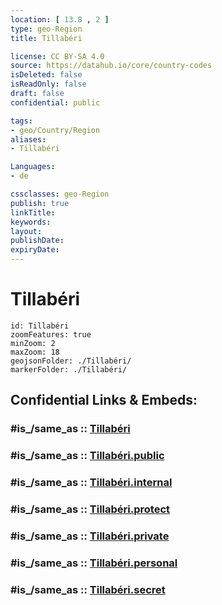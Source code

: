 ```yaml
---
location: [ 13.8 , 2 ] 
type: geo-Region
title: Tillabéri

license: CC BY-SA 4.0
source: https://datahub.io/core/country-codes
isDeleted: false
isReadOnly: false
draft: false
confidential: public

tags:
- geo/Country/Region
aliases:
- Tillabéri

Languages:
- de

cssclasses: geo-Region
publish: true
linkTitle: 
keywords: 
layout: 
publishDate: 
expiryDate: 
---
```


# Tillabéri

```leaflet
id: Tillabéri
zoomFeatures: true 
minZoom: 2 
maxZoom: 18
geojsonFolder: ./Tillabéri/
markerFolder: ./Tillabéri/
```


## Confidential Links & Embeds: 

### #is_/same_as :: [Tillabéri](/_Standards/Earth/Continent/Africa/Africa~Central/Niger/Regions~Niger/Tillabéri.md) 

### #is_/same_as :: [Tillabéri.public](/_public/Earth/Continent/Africa/Africa~Central/Niger/Regions~Niger/Tillabéri.public.md) 

### #is_/same_as :: [Tillabéri.internal](/_internal/Earth/Continent/Africa/Africa~Central/Niger/Regions~Niger/Tillabéri.internal.md) 

### #is_/same_as :: [Tillabéri.protect](/_protect/Earth/Continent/Africa/Africa~Central/Niger/Regions~Niger/Tillabéri.protect.md) 

### #is_/same_as :: [Tillabéri.private](/_private/Earth/Continent/Africa/Africa~Central/Niger/Regions~Niger/Tillabéri.private.md) 

### #is_/same_as :: [Tillabéri.personal](/_personal/Earth/Continent/Africa/Africa~Central/Niger/Regions~Niger/Tillabéri.personal.md) 

### #is_/same_as :: [Tillabéri.secret](/_secret/Earth/Continent/Africa/Africa~Central/Niger/Regions~Niger/Tillabéri.secret.md)

